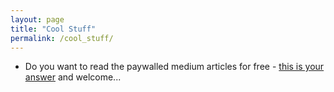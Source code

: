 ```yaml
---
layout: page
title: "Cool Stuff"
permalink: /cool_stuff/
---
```


- Do you want to read the paywalled medium articles for free - [this is your answer](https://freedium.cfd/) and welcome...
